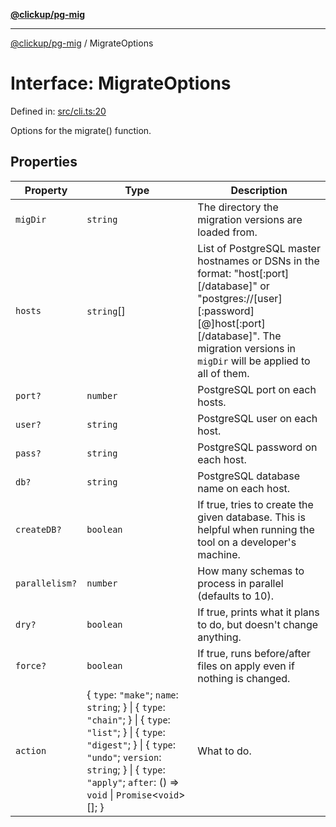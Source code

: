 [**@clickup/pg-mig**](../README.md)

***

[@clickup/pg-mig](../globals.md) / MigrateOptions

# Interface: MigrateOptions

Defined in: [src/cli.ts:20](https://github.com/clickup/pg-mig/blob/master/src/cli.ts#L20)

Options for the migrate() function.

## Properties

| Property | Type | Description |
| ------ | ------ | ------ |
| <a id="migdir"></a> `migDir` | `string` | The directory the migration versions are loaded from. |
| <a id="hosts"></a> `hosts` | `string`[] | List of PostgreSQL master hostnames or DSNs in the format: "host[:port][/database]" or "postgres://[user][:password][@]host[:port][/database]". The migration versions in `migDir` will be applied to all of them. |
| <a id="port"></a> `port?` | `number` | PostgreSQL port on each hosts. |
| <a id="user"></a> `user?` | `string` | PostgreSQL user on each host. |
| <a id="pass"></a> `pass?` | `string` | PostgreSQL password on each host. |
| <a id="db"></a> `db?` | `string` | PostgreSQL database name on each host. |
| <a id="createdb"></a> `createDB?` | `boolean` | If true, tries to create the given database. This is helpful when running the tool on a developer's machine. |
| <a id="parallelism"></a> `parallelism?` | `number` | How many schemas to process in parallel (defaults to 10). |
| <a id="dry"></a> `dry?` | `boolean` | If true, prints what it plans to do, but doesn't change anything. |
| <a id="force"></a> `force?` | `boolean` | If true, runs before/after files on apply even if nothing is changed. |
| <a id="action"></a> `action` | \{ `type`: `"make"`; `name`: `string`; \} \| \{ `type`: `"chain"`; \} \| \{ `type`: `"list"`; \} \| \{ `type`: `"digest"`; \} \| \{ `type`: `"undo"`; `version`: `string`; \} \| \{ `type`: `"apply"`; `after`: () => `void` \| `Promise`\<`void`\>[]; \} | What to do. |
